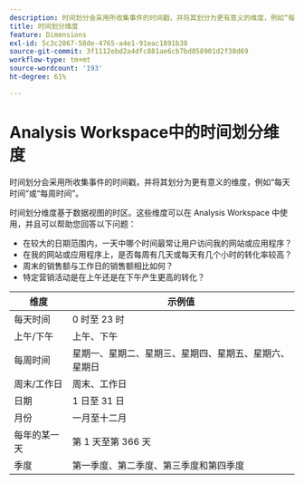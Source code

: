 ```yaml
---
description: 时间划分会采用所收集事件的时间戳，并将其划分为更有意义的维度，例如“每天时间”或“每周时间”。
title: 时间划分维度
feature: Dimensions
exl-id: 5c3c2867-58de-4765-a4e1-91eac1891b38
source-git-commit: 3f1112ebd2a4dfc881ae6cb7bd858901d2f38d69
workflow-type: tm+mt
source-wordcount: '193'
ht-degree: 61%

---
```


# Analysis Workspace中的时间划分维度

时间划分会采用所收集事件的时间戳，并将其划分为更有意义的维度，例如“每天时间”或“每周时间”。

时间划分维度基于数据视图的时区。这些维度可以在 Analysis Workspace 中使用，并且可以帮助您回答以下问题：

* 在较大的日期范围内，一天中哪个时间最常让用户访问我的网站或应用程序？
* 在我的网站或应用程序上，是否每周有几天或每天有几个小时的转化率较高？
* 周末的销售额与工作日的销售额相比如何？
* 特定营销活动是在上午还是在下午产生更高的转化？

| 维度 | 示例值 |
|--- |--- |
| 每天时间 | 0 时至 23 时 |
| 上午/下午 | 上午、下午 |
| 每周时间 | 星期一、星期二、星期三、星期四、星期五、星期六、星期日 |
| 周末/工作日 | 周末、工作日 |
| 日期 | 1 日至 31 日 |
| 月份 | 一月至十二月 |
| 每年的某一天 | 第 1 天至第 366 天 |
| 季度 | 第一季度、第二季度、第三季度和第四季度 |
